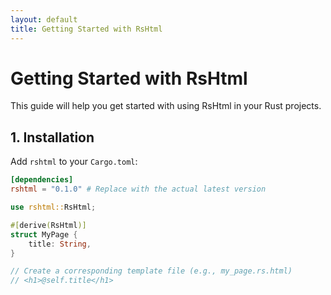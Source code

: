 ```yaml
---
layout: default
title: Getting Started with RsHtml
---
```


# Getting Started with RsHtml

This guide will help you get started with using RsHtml in your Rust projects.

## 1. Installation

Add `rshtml` to your `Cargo.toml`:

```toml
[dependencies]
rshtml = "0.1.0" # Replace with the actual latest version
```

```rust
use rshtml::RsHtml;

#[derive(RsHtml)]
struct MyPage {
    title: String,
}

// Create a corresponding template file (e.g., my_page.rs.html)
// <h1>@self.title</h1>
```

